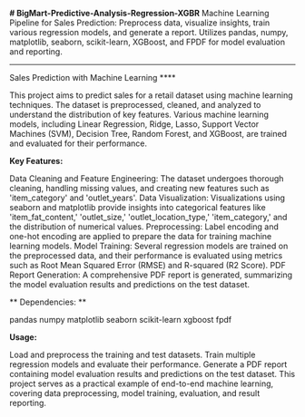 **********# BigMart-Predictive-Analysis-Regression-XGBR**********
Machine Learning Pipeline for Sales Prediction: Preprocess data, visualize insights, train various regression models, and generate a report. Utilizes pandas, numpy, matplotlib, seaborn, scikit-learn, XGBoost, and FPDF for model evaluation and reporting.

****
Sales Prediction with Machine Learning ****

This project aims to predict sales for a retail dataset using machine learning techniques. The dataset is preprocessed, cleaned, and analyzed to understand the distribution of key features. Various machine learning models, including Linear Regression, Ridge, Lasso, Support Vector Machines (SVM), Decision Tree, Random Forest, and XGBoost, are trained and evaluated for their performance.

**Key Features:**

Data Cleaning and Feature Engineering: The dataset undergoes thorough cleaning, handling missing values, and creating new features such as 'item_category' and 'outlet_years'.
Data Visualization: Visualizations using seaborn and matplotlib provide insights into categorical features like 'item_fat_content,' 'outlet_size,' 'outlet_location_type,' 'item_category,' and the distribution of numerical values.
Preprocessing: Label encoding and one-hot encoding are applied to prepare the data for training machine learning models.
Model Training: Several regression models are trained on the preprocessed data, and their performance is evaluated using metrics such as Root Mean Squared Error (RMSE) and R-squared (R2 Score).
PDF Report Generation: A comprehensive PDF report is generated, summarizing the model evaluation results and predictions on the test dataset.

**
Dependencies: **

pandas
numpy
matplotlib
seaborn
scikit-learn
xgboost
fpdf

**Usage:**

Load and preprocess the training and test datasets.
Train multiple regression models and evaluate their performance.
Generate a PDF report containing model evaluation results and predictions on the test dataset.
This project serves as a practical example of end-to-end machine learning, covering data preprocessing, model training, evaluation, and result reporting.
